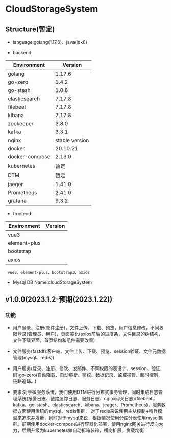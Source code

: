 # CloudStorageSystem

##  Structure(暂定)

+ language:golang(1.17.6)、java(jdk8)

+ backend:

|Environment|Version|
|--|--|
|golang|1.17.6|
|go-zero|1.4.2|
|go-stash|1.0.8|
|elasticsearch|7.17.8|
|filebeat|7.17.8|
|kibana|7.17.8|
|zookeeper|3.8.0|
|kafka|3.3.1|
|nginx|stable version|
|docker|20.10.21|
|docker-compose|2.13.0|
|kubernetes|暂定|
|DTM|暂定|
|jaeger|1.41.0|
|Prometheus|2.41.0|
|grafana|9.3.2|

+ frontend:

|Environment|Version|
|--|--|
|vue3||
|element-plus||
|bootstrap||
|axios||
     vue3、element-plus、bootstrap3、axios


+ Mysql DB Name:cloudStorageSystem



## v1.0.0(2023.1.2-预期(2023.1.22))

### 功能 
  + 用户登录，注册(邮件注册)，文件上传、下载、预览，用户信息修改，不同权限登录(管理员、用户)，页面美化(axios前后的进度条，文件目录的树结构，文件下载界面，首页结构和组件需要改善)

  + 文件服务(fastdfs客户端、文件上传、下载、预览、session验证、文件元数据管理(mysql、redis))
   
  + 用户服务(登录、注册、修改、发邮件、不同权限的表设计、session、验证码)go-zero(自动降载、自动熔断、鉴权、数据记录、监控报警、超时控制、链路追踪...)
  + 要求:对于微服务系统，我们使用DTM进行分布式事务管理，同时集成日志管理系统(报警日志、链路追踪日志、服务日志、nginx网关日志)(filebeat、kafka、go-stash、elasticsearch、kibana、jeager、Prometheus)，服务数据方面使用传统的mysql、redis集群，
对于redis来说使用主从控制+哨兵模型来追求并发量，同时对于mysql来说，根据情况使用分库分表使用mysql集群。前期使用docker-compose进行容器化部署，使用nginx网关进行反向大力，后期升级为kubernetes做自动拆箱装箱，横向扩展，负载均衡